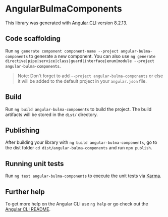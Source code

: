 # AngularBulmaComponents

This library was generated with [Angular CLI](https://github.com/angular/angular-cli) version 8.2.13.

## Code scaffolding

Run `ng generate component component-name --project angular-bulma-components` to generate a new component. You can also use `ng generate directive|pipe|service|class|guard|interface|enum|module --project angular-bulma-components`.
> Note: Don't forget to add `--project angular-bulma-components` or else it will be added to the default project in your `angular.json` file. 

## Build

Run `ng build angular-bulma-components` to build the project. The build artifacts will be stored in the `dist/` directory.

## Publishing

After building your library with `ng build angular-bulma-components`, go to the dist folder `cd dist/angular-bulma-components` and run `npm publish`.

## Running unit tests

Run `ng test angular-bulma-components` to execute the unit tests via [Karma](https://karma-runner.github.io).

## Further help

To get more help on the Angular CLI use `ng help` or go check out the [Angular CLI README](https://github.com/angular/angular-cli/blob/master/README.md).
